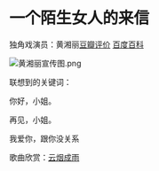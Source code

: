 # 一个陌生女人的来信

独角戏演员：黄湘丽[豆瓣评价](http://read.douban.com/reader/column/4869220/chapter/40493698/) [百度百科](https://baike.baidu.com/item/%E9%BB%84%E6%B9%98%E4%B8%BD/7841622?fr=aladdin)

![黄湘丽宣传图.png](http://img.javalemon.com/20190818156605886272673.png)

联想到的关键词：

你好，小姐。

再见，小姐。

我爱你，跟你没关系

歌曲欣赏：[云烟成雨](http://url.cn/5ryZetH)

